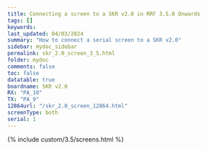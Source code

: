 ```yaml
---
title: Connecting a screen to a SKR v2.0 in RRF 3.5.0 Onwards
tags: []
keywords: 
last_updated: 04/03/2024
summary: "How to connect a serial screen to a SKR v2.0"
sidebar: mydoc_sidebar
permalink: skr_2.0_screen_3_5.html
folder: mydoc
comments: false
toc: false
datatable: true
boardname: SKR v2.0
RX: "PA_10"
TX: "PA_9"
12864url: "/skr_2.0_screen_12864.html"
screenType: both
serial: 1
---
```


{% include custom/3.5/screens.html %}

